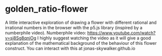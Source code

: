 # golden_ratio-flower
A little interactive exploration of drawing a flower with different rational and irrational numbers in the browser with the p5.js library (inspired by a numberphile video).
Numberphile video: https://www.youtube.com/watch?v=sj8Sg8qnjOg
I highly suggest watching the video as it will give a good explanation of the mathematical background of the behaviour of this flower construct.
You can interact with this at jonas-skywalker.github.io
